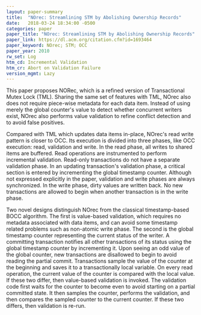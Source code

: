 ```yaml
---
layout: paper-summary
title:  "NOrec: Streamlining STM by Abolishing Ownership Records"
date:   2018-03-24 18:34:00 -0500
categories: paper
paper_title: "NOrec: Streamlining STM by Abolishing Ownership Records"
paper_link: https://dl.acm.org/citation.cfm?id=1693464
paper_keyword: NOrec; STM; OCC
paper_year: 2010
rw_set: Log
htm_cd: Incremental Validation
htm_cr: Abort on Validation Failure
version_mgmt: Lazy
---
```


This paper proposes NORec, which is a refined version of Transactional Mutex Lock (TML). Sharing the same set of 
features with TML, NOrec also does not require piece-wise metadata for each data item. Instead of using merely the 
global counter's value to detect whether concurrent writers exist, NOrec also performs value validation to refine
conflict detection and to avoid false positives.

Compared with TML which updates data items in-place, NOrec's read write pattern is closer to OCC. Its execution is divided 
into three phases, like OCC execution: read, validation and write. In the read phase, all writes to shared items are buffered.
Read operations are instrumented to perform incremental validation. Read-only transactions do not have a separate validation
phase. In an updating transaction's validation phase, a critical section is entered by incrementing the global timestamp counter.
Although not expressed explicitly in the paper, validation and write phases are always synchronized. In the write phase,
dirty values are written back. No new transactions are allowed to begin when another transaction is in the write phase.

Two novel designs distinguish NOrec from the classical timestamp-based BOCC algorithm. The first is value-based validation,
which requires no metadata associated with data items, and can avoid some timestamp related problems such as non-atomic 
write phase. The second is the global timestamp counter representing the current status of the writer. A committing 
transaction notifies all other transactions of its status using the global timestamp counter by incrementing it. Upon 
seeing an odd value of the global counter, new transactions are disallowed to begin to avoid reading the partial commit. 
Transactions sample the value of the counter at the beginning and saves it to a transactionally local variable. On every read 
operation, the current value of the counter is compared with the local value. If these two differ, then value-based validation
is invoked. The validation code first waits for the counter to become even to avoid starting on a partial committed state. 
It then samples the counter, performs the validation, and then compares the sampled counter to the current counter. If 
these two differs, then validation is re-run. 

